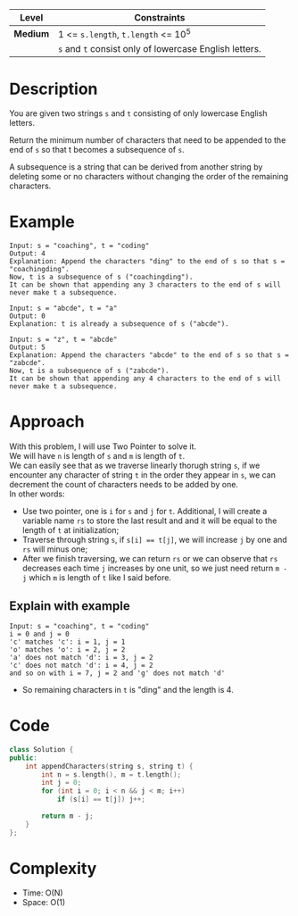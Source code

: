 |Level|Constraints|
|------|----------|
|**Medium**|1 <= `s.length`, `t.length` <= 10<sup>5</sup>|
||`s` and `t` consist only of lowercase English letters.|

# Description
You are given two strings `s` and `t` consisting of only lowercase English letters.

Return the minimum number of characters that need to be appended to the end of `s` so that t becomes a subsequence of `s`.

A subsequence is a string that can be derived from another string by deleting some or no characters without changing the order of the remaining characters.

# Example
```
Input: s = "coaching", t = "coding"
Output: 4
Explanation: Append the characters "ding" to the end of s so that s = "coachingding".
Now, t is a subsequence of s ("coachingding").
It can be shown that appending any 3 characters to the end of s will never make t a subsequence.
```
```
Input: s = "abcde", t = "a"
Output: 0
Explanation: t is already a subsequence of s ("abcde").
```
```
Input: s = "z", t = "abcde"
Output: 5
Explanation: Append the characters "abcde" to the end of s so that s = "zabcde".
Now, t is a subsequence of s ("zabcde").
It can be shown that appending any 4 characters to the end of s will never make t a subsequence.
```

# Approach
With this problem, I will use Two Pointer to solve it.  
We will have `n` is length of `s` and `m` is length of `t`.  
We can easily see that as we traverse linearly thorugh string `s`, if we encounter any character of string `t` in the order they appear in `s`, we can decrement the count of characters needs to be added by one.  
In other words:  
- Use two pointer, one is `i` for `s` and `j` for `t`. Additional, I will create a variable name `rs` to store the last result and and it will be equal to the length of `t` at initialization;  
- Traverse through string `s`, if `s[i] == t[j]`, we will increase `j` by one and `rs` will minus one;
- After we finish traversing, we can return `rs` or we can observe that `rs` decreases each time `j` increases by one unit, so we just need return `m - j` which `m` is length of `t` like I said before.

## Explain with example
```
Input: s = "coaching", t = "coding"
i = 0 and j = 0
'c' matches 'c': i = 1, j = 1
'o' matches 'o': i = 2, j = 2
'a' does not match 'd': i = 3, j = 2
'c' does not match 'd': i = 4, j = 2
and so on with i = 7, j = 2 and 'g' does not match 'd' 
```
- So remaining characters in `t` is "ding" and the length is 4.

# Code
```C++
class Solution {
public:
    int appendCharacters(string s, string t) {
        int n = s.length(), m = t.length();
        int j = 0;
        for (int i = 0; i < n && j < m; i++)
            if (s[i] == t[j]) j++;
        
        return m - j;
    }
};
```

# Complexity
- Time: O(N)  
- Space: O(1)
